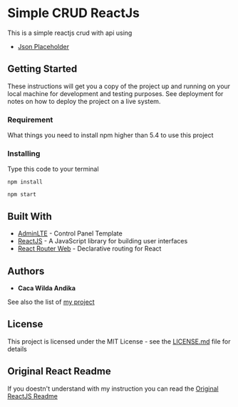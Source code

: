 # Simple CRUD ReactJs

This is a simple reactjs crud with api using 
* [Json Placeholder](https://jsonplaceholder.typicode.com)

## Getting Started

These instructions will get you a copy of the project up and running on your local machine for development and testing purposes. See deployment for notes on how to deploy the project on a live system.

### Requirement

What things you need to install npm higher than 5.4 to use this project

### Installing

Type this code to your terminal

```
npm install
```

```
npm start
```

## Built With

* [AdminLTE](https://adminlte.io/) - Control Panel Template
* [ReactJS](https://reactjs.org/) - A JavaScript library for building user interfaces
* [React Router Web](https://reacttraining.com/react-router/web/guides/quick-start) - Declarative routing for React

## Authors

* **Caca Wilda Andika**

See also the list of [my project](https://github.com/akikazuandika)

## License

This project is licensed under the MIT License - see the [LICENSE.md](LICENSE.md) file for details

## Original React Readme

If you doestn't understand with my instruction you can read the [Original ReactJS Readme](REACT-README.md)